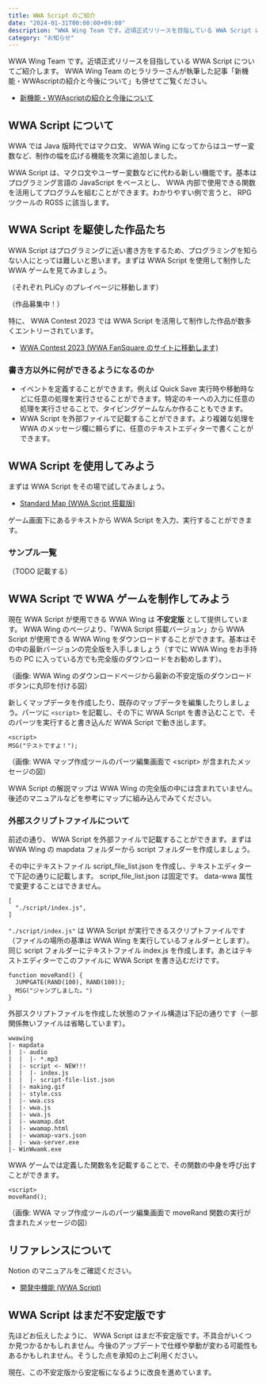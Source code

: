 ```yaml
---
title: WWA Script のご紹介
date: "2024-01-31T00:00:00+09:00"
description: "WWA Wing Team です。近頃正式リリースを目指している WWA Script についてご紹介します。"
category: "お知らせ"
---
```


WWA Wing Team です。近頃正式リリースを目指している WWA Script についてご紹介します。
WWA Wing Team のヒラリラーさんが執筆した記事「新機能・WWAscriptの紹介と今後について」も併せてご覧ください。

- [新機能・WWAscriptの紹介と今後について](https://qiita.com/hirarira/items/60844620eeb8d011951f)

## WWA Script について

WWA では Java 版時代ではマクロ文、 WWA Wing になってからはユーザー変数など、制作の幅を広げる機能を次第に追加しました。

WWA Script は、マクロ文やユーザー変数などに代わる新しい機能です。基本はプログラミング言語の JavaScript をベースとし、 WWA 内部で使用できる関数を活用してプログラムを組むことができます。わかりやすい例で言うと、 RPG ツクールの RGSS に該当します。

## WWA Script を駆使した作品たち

WWA Script はプログラミングに近い書き方をするため、プログラミングを知らない人にとっては難しいと思います。まずは WWA Script を使用して制作した WWA ゲームを見てみましょう。

（それぞれ PLiCy のプレイページに移動します）

（作品募集中！）

特に、 WWA Contest 2023 では WWA Script を活用して制作した作品が数多くエントリーされています。

- [WWA Contest 2023 (WWA FanSquare のサイトに移動します)](https://www.wwafansq.com/contest/2023)

### 書き方以外に何ができるようになるのか

- イベントを定義することができます。例えば Quick Save 実行時や移動時などに任意の処理を実行させることができます。特定のキーへの入力に任意の処理を実行させることで、タイピングゲームなんか作ることもできます。
- WWA Script を外部ファイルで記載することができます。より複雑な処理を WWA のメッセージ欄に頼らずに、任意のテキストエディターで書くことができます。

## WWA Script を使用してみよう

まずは WWA Script をその場で試してみましょう。

- [Standard Map (WWA Script 搭載版)](https://wwawing.com/unstable/wwamap)

ゲーム画面下にあるテキストから WWA Script を入力、実行することができます。

### サンプル一覧

（TODO 記載する）

## WWA Script で WWA ゲームを制作してみよう

現在 WWA Script が使用できる WWA Wing は **不安定版** として提供しています。 WWA Wing のページより、「WWA Script 搭載バージョン」から WWA Script が使用できる WWA Wing をダウンロードすることができます。基本はその中の最新バージョンの完全版を入手しましょう（すでに WWA Wing をお手持ちの PC に入っている方でも完全版のダウンロードをお勧めします）。

（画像: WWA Wing のダウンロードページから最新の不安定版のダウンロードボタンに丸印を付ける図）

新しくマップデータを作成したり、既存のマップデータを編集したりしましょう。パーツに `<script>` を記載し、その下に WWA Script を書き込むことで、そのパーツを実行すると書き込んだ WWA Script で動き出します。

```
<script>
MSG("テストですよ！");
```

（画像: WWA マップ作成ツールのパーツ編集画面で \<script\> が含まれたメッセージの図）

WWA Script の解説マップは WWA Wing の完全版の中には含まれていません。後述のマニュアルなどを参考にマップに組み込んでみてください。

### 外部スクリプトファイルについて

前述の通り、 WWA Script を外部ファイルで記載することができます。まずは WWA Wing の mapdata フォルダーから script フォルダーを作成しましょう。

その中にテキストファイル script_file_list.json を作成し、テキストエディターで下記の通りに記載します。 script_file_list.json は固定です。 data-wwa 属性で変更することはできません。

```
[
  "./script/index.js",
]
```

`"./script/index.js"` は WWA Script が実行できるスクリプトファイルです（ファイルの場所の基準は WWA Wing を実行しているフォルダーとします）。同じ script フォルダーにテキストファイル index.js を作成します。あとはテキストエディターでこのファイルに WWA Script を書き込むだけです。

```
function moveRand() {
  JUMPGATE(RAND(100), RAND(100));
  MSG("ジャンプしました。")
}
```

外部スクリプトファイルを作成した状態のファイル構造は下記の通りです（一部関係無いファイルは省略しています）。

```
wwawing
|- mapdata
|  |- audio
|  |  |- *.mp3
|  |- script <- NEW!!!
|  |  |- index.js
|  |  |- script-file-list.json
|  |- making.gif
|  |- style.css
|  |- wwa.css
|  |- wwa.js
|  |- wwa.js
|  |- wwamap.dat
|  |- wwamap.html
|  |- wwamap-vars.json
|  |- wwa-server.exe
|- WinWwamk.exe  
```

WWA ゲームでは定義した関数名を記載することで、その関数の中身を呼び出すことができます。

```
<script>
moveRand();
```

（画像: WWA マップ作成ツールのパーツ編集画面で moveRand 関数の実行が含まれたメッセージの図）

## リファレンスについて

Notion のマニュアルをご確認ください。

- [開発中機能 (WWA Script)](https://wwawing.notion.site/WWA-Script-c0b8474fda96446f8852d36d2f411b46)

## WWA Script はまだ不安定版です

先ほどお伝えしたように、 WWA Script はまだ不安定版です。不具合がいくつか見つかるかもしれません。今後のアップデートで仕様や挙動が変わる可能性もあるかもしれません。そうした点を承知の上ご利用ください。

現在、この不安定版から安定板になるように改良を進めています。
